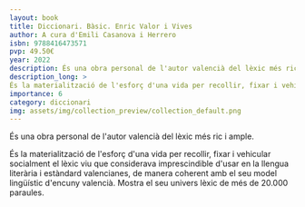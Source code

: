 ```yaml
---
layout: book
title: Diccionari. Bàsic. Enric Valor i Vives
author: A cura d'Emili Casanova i Herrero
isbn: 9788416473571
pvp: 49.50€
year: 2022
description: És una obra personal de l'autor valencià del lèxic més ric i ample.
description_long: >
És la materialització de l'esforç d'una vida per recollir, fixar i vehicular socialment el lèxic viu que considerava imprescindible d'usar en la llengua literària i estàndard valencianes, de manera coherent amb el seu model lingüístic d'encuny valencià. Mostra el seu univers lèxic de més de 20.000 paraules.
importance: 6
category: diccionari
img: assets/img/collection_preview/collection_default.png
---
```


És una obra personal de l'autor valencià del lèxic més ric i ample.

>
És la materialització de l'esforç d'una vida per recollir, fixar i vehicular socialment el lèxic viu que considerava imprescindible d'usar en la llengua literària i estàndard valencianes, de manera coherent amb el seu model lingüístic d'encuny valencià. Mostra el seu univers lèxic de més de 20.000 paraules.
